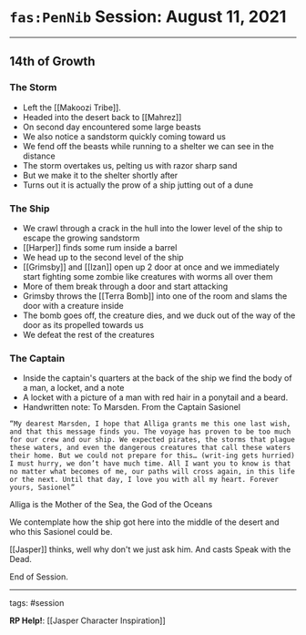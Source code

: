 # `fas:PenNib` Session: August 11, 2021
---

## 14th of Growth

### The Storm
- Left the [[Makoozi Tribe]].
- Headed into the desert back to [[Mahrez]]
- On second day encountered some large beasts
- We also notice a sandstorm quickly coming toward us
- We fend off the beasts while running to a shelter we can see in the distance
- The storm overtakes us, pelting us with razor sharp sand
- But we make it to the shelter shortly after
- Turns out it is actually the prow of a ship jutting out of a dune

### The Ship
- We crawl  through a crack in the hull into the lower level of the ship to escape the growing sandstorm
- [[Harper]] finds some rum inside a barrel
- We head up to the second level of the ship
- [[Grimsby]] and [[Izan]] open up 2 door at once and we immediately start fighting some zombie like creatures with worms all over them
- More of them break through a door and start attacking
- Grimsby throws the [[Terra Bomb]] into one of the room and slams the door with a creature inside
- The bomb goes off, the creature dies, and we duck out of the way of the door as its propelled towards us
- We defeat the rest of the creatures

### The Captain
- Inside the captain's quarters at the back of the ship we find the body of a man, a locket, and a note
- A locket with a picture of a man with red hair in a ponytail and a beard.
- Handwritten note: To Marsden. From the Captain Sasionel
```
“My dearest Marsden, I hope that Alliga grants me this one last wish, and that this message finds you. The voyage has proven to be too much for our crew and our ship. We expected pirates, the storms that plague these waters, and even the dangerous creatures that call these waters their home. But we could not prepare for this… (writ-ing gets hurried) I must hurry, we don’t have much time. All I want you to know is that no matter what becomes of me, our paths will cross again, in this life or the next. Until that day, I love you with all my heart. Forever yours, Sasionel”
```

Alliga is the Mother of the Sea, the God of the Oceans

We contemplate how the ship got here into the middle of the desert and who this Sasionel could be.

[[Jasper]] thinks, well why don't we just ask him. And casts Speak with the Dead.

End of Session.

---

tags: #session

**RP Help!**: [[Jasper Character Inspiration]]
